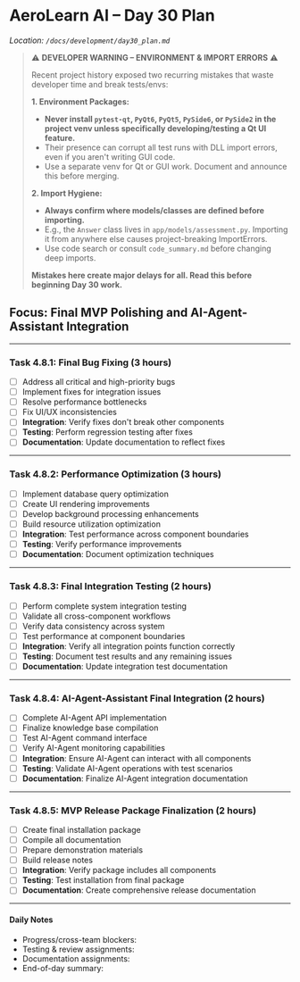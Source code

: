 # AeroLearn AI – Day 30 Plan
*Location: `/docs/development/day30_plan.md`*

> ⚠️ **DEVELOPER WARNING – ENVIRONMENT & IMPORT ERRORS** ⚠️  
>
> Recent project history exposed two recurring mistakes that waste developer time and break tests/envs:
>
> **1. Environment Packages:**  
> - **Never install `pytest-qt`, `PyQt6`, `PyQt5`, `PySide6`, or `PySide2` in the project venv unless specifically developing/testing a Qt UI feature.**
> - Their presence can corrupt all test runs with DLL import errors, even if you aren't writing GUI code.
> - Use a separate venv for Qt or GUI work. Document and announce this before merging.
>
> **2. Import Hygiene:**  
> - **Always confirm where models/classes are defined before importing.**
> - E.g., the `Answer` class lives in `app/models/assessment.py`. Importing it from anywhere else causes project-breaking ImportErrors.
> - Use code search or consult `code_summary.md` before changing deep imports.
>
> **Mistakes here create major delays for all. Read this before beginning Day 30 work.**

## Focus: Final MVP Polishing and AI-Agent-Assistant Integration

---

### Task 4.8.1: Final Bug Fixing (3 hours)
- [ ] Address all critical and high-priority bugs
- [ ] Implement fixes for integration issues
- [ ] Resolve performance bottlenecks
- [ ] Fix UI/UX inconsistencies
- [ ] **Integration**: Verify fixes don't break other components
- [ ] **Testing**: Perform regression testing after fixes
- [ ] **Documentation**: Update documentation to reflect fixes

---

### Task 4.8.2: Performance Optimization (3 hours)
- [ ] Implement database query optimization
- [ ] Create UI rendering improvements
- [ ] Develop background processing enhancements
- [ ] Build resource utilization optimization
- [ ] **Integration**: Test performance across component boundaries
- [ ] **Testing**: Verify performance improvements
- [ ] **Documentation**: Document optimization techniques

---

### Task 4.8.3: Final Integration Testing (2 hours)
- [ ] Perform complete system integration testing
- [ ] Validate all cross-component workflows
- [ ] Verify data consistency across system
- [ ] Test performance at component boundaries
- [ ] **Integration**: Verify all integration points function correctly
- [ ] **Testing**: Document test results and any remaining issues
- [ ] **Documentation**: Update integration test documentation

---

### Task 4.8.4: AI-Agent-Assistant Final Integration (2 hours)
- [ ] Complete AI-Agent API implementation
- [ ] Finalize knowledge base compilation
- [ ] Test AI-Agent command interface
- [ ] Verify AI-Agent monitoring capabilities
- [ ] **Integration**: Ensure AI-Agent can interact with all components
- [ ] **Testing**: Validate AI-Agent operations with test scenarios
- [ ] **Documentation**: Finalize AI-Agent integration documentation

---

### Task 4.8.5: MVP Release Package Finalization (2 hours)
- [ ] Create final installation package
- [ ] Compile all documentation
- [ ] Prepare demonstration materials
- [ ] Build release notes
- [ ] **Integration**: Verify package includes all components
- [ ] **Testing**: Test installation from final package
- [ ] **Documentation**: Create comprehensive release documentation

---

#### Daily Notes
- Progress/cross-team blockers:
- Testing & review assignments:
- Documentation assignments:
- End-of-day summary:
